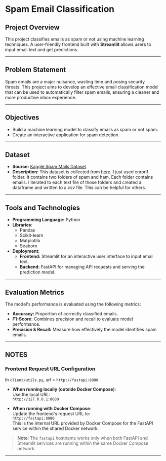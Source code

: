 # Spam Email Classification

## Project Overview

This project classifies emails as spam or not using machine learning techniques. A user-friendly frontend built with **Streamlit** allows users to input email text and get predictions.

---

## Problem Statement

Spam emails are a major nuisance, wasting time and posing security threats. This project aims to develop an effective email classification model that can be used to automatically filter spam emails, ensuring a cleaner and more productive inbox experience.

---

## Objectives

- Build a machine learning model to classify emails as spam or not spam.
- Create an interactive application for spam detection.

---

## Dataset

- **Source:** [Kaggle Spam Mails Dataset](https://www.kaggle.com/datasets/venky73/spam-mails-dataset)
- **Description:**
  This dataset is collected from [here](https://www2.aueb.gr/users/ion/data/enron-spam/). I just used enron1 folder. It contains two folders of spam and ham. Each folder contains emails. I iterated to each text file of those folders and created a dataframe and written to a csv file. This can be helpful for others.

---

## Tools and Technologies

- **Programming Language:** Python
- **Libraries:**
  - Pandas
  - Scikit-learn
  - Matplotlib
  - Seaborn
- **Deployment:**
  - **Frontend:** Streamlit for an interactive user interface to input email text.
  - **Backend:** FastAPI for managing API requests and serving the prediction model.

---

## Evaluation Metrics

The model's performance is evaluated using the following metrics:

- **Accuracy:** Proportion of correctly classified emails.
- **F1-Score:** Combines precision and recall to evaluate model performance.
- **Precision & Recall:** Measure how effectively the model identifies spam emails.

---

## NOTES

### Frontend Request URL Configuration

In `client/utils.py`, url = `http://fastapi:8080`

- **When running locally (outside Docker Compose)**:  
  Use the local URL:  
  `http://127.0.0.1:8080`

- **When running with Docker Compose**:  
  Update the frontend's request URL to:  
  `http://fastapi:8080`  
  This is the internal URL provided by Docker Compose for the FastAPI service within the shared Docker network.

> **Note**: The `fastapi` hostname works only when both FastAPI and Streamlit services are running within the same Docker Compose network.

---
